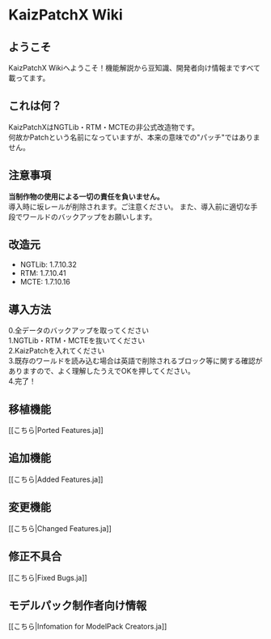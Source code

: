 # KaizPatchX Wiki
## ようこそ
KaizPatchX Wikiへようこそ！機能解説から豆知識、開発者向け情報まですべて載ってます。

## これは何？
KaizPatchXはNGTLib・RTM・MCTEの非公式改造物です。  
何故かPatchという名前になっていますが、本来の意味での"パッチ"ではありません。

## 注意事項
**当制作物の使用による一切の責任を負いません。**  
導入時に坂レールが削除されます。ご注意ください。 また、導入前に適切な手段でワールドのバックアップをお願いします。

## 改造元
- NGTLib: 1.7.10.32
- RTM: 1.7.10.41
- MCTE: 1.7.10.16

## 導入方法
0.全データのバックアップを取ってください  
1.NGTLib・RTM・MCTEを抜いてください  
2.KaizPatchを入れてください  
3.既存のワールドを読み込む場合は英語で削除されるブロック等に関する確認がありますので、よく理解したうえでOKを押してください。  
4.完了！  

## 移植機能
[[こちら|Ported Features.ja]]

## 追加機能
[[こちら|Added Features.ja]]

## 変更機能
[[こちら|Changed Features.ja]]

## 修正不具合
[[こちら|Fixed Bugs.ja]]

## モデルパック制作者向け情報
[[こちら|Infomation for ModelPack Creators.ja]]